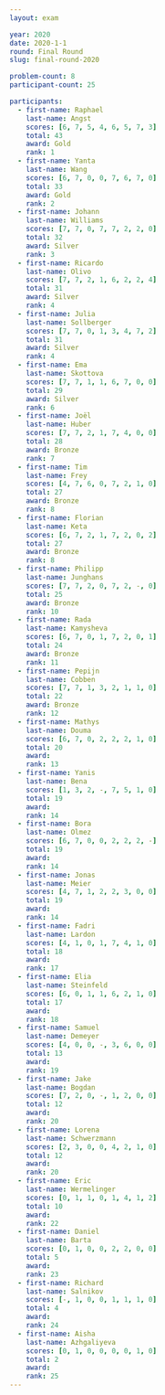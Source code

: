 ```yaml
---
layout: exam

year: 2020
date: 2020-1-1
round: Final Round
slug: final-round-2020

problem-count: 8
participant-count: 25

participants:
  - first-name: Raphael
    last-name: Angst
    scores: [6, 7, 5, 4, 6, 5, 7, 3]
    total: 43
    award: Gold
    rank: 1
  - first-name: Yanta
    last-name: Wang
    scores: [6, 7, 0, 0, 7, 6, 7, 0]
    total: 33
    award: Gold
    rank: 2
  - first-name: Johann
    last-name: Williams
    scores: [7, 7, 0, 7, 7, 2, 2, 0]
    total: 32
    award: Silver
    rank: 3
  - first-name: Ricardo
    last-name: Olivo
    scores: [7, 7, 2, 1, 6, 2, 2, 4]
    total: 31
    award: Silver
    rank: 4
  - first-name: Julia
    last-name: Sollberger
    scores: [7, 7, 0, 1, 3, 4, 7, 2]
    total: 31
    award: Silver
    rank: 4
  - first-name: Ema
    last-name: Skottova
    scores: [7, 7, 1, 1, 6, 7, 0, 0]
    total: 29
    award: Silver
    rank: 6
  - first-name: Joël
    last-name: Huber
    scores: [7, 7, 2, 1, 7, 4, 0, 0]
    total: 28
    award: Bronze
    rank: 7
  - first-name: Tim
    last-name: Frey
    scores: [4, 7, 6, 0, 7, 2, 1, 0]
    total: 27
    award: Bronze
    rank: 8
  - first-name: Florian
    last-name: Keta
    scores: [6, 7, 2, 1, 7, 2, 0, 2]
    total: 27
    award: Bronze
    rank: 8
  - first-name: Philipp
    last-name: Junghans
    scores: [7, 7, 2, 0, 7, 2, -, 0]
    total: 25
    award: Bronze
    rank: 10
  - first-name: Rada
    last-name: Kamysheva
    scores: [6, 7, 0, 1, 7, 2, 0, 1]
    total: 24
    award: Bronze
    rank: 11
  - first-name: Pepijn
    last-name: Cobben
    scores: [7, 7, 1, 3, 2, 1, 1, 0]
    total: 22
    award: Bronze
    rank: 12
  - first-name: Mathys
    last-name: Douma
    scores: [6, 7, 0, 2, 2, 2, 1, 0]
    total: 20
    award: 
    rank: 13
  - first-name: Yanis
    last-name: Bena
    scores: [1, 3, 2, -, 7, 5, 1, 0]
    total: 19
    award: 
    rank: 14
  - first-name: Bora
    last-name: Olmez
    scores: [6, 7, 0, 0, 2, 2, 2, -]
    total: 19
    award: 
    rank: 14
  - first-name: Jonas
    last-name: Meier
    scores: [4, 7, 1, 2, 2, 3, 0, 0]
    total: 19
    award: 
    rank: 14
  - first-name: Fadri
    last-name: Lardon
    scores: [4, 1, 0, 1, 7, 4, 1, 0]
    total: 18
    award: 
    rank: 17
  - first-name: Elia
    last-name: Steinfeld
    scores: [6, 0, 1, 1, 6, 2, 1, 0]
    total: 17
    award: 
    rank: 18
  - first-name: Samuel
    last-name: Demeyer
    scores: [4, 0, 0, -, 3, 6, 0, 0]
    total: 13
    award: 
    rank: 19
  - first-name: Jake
    last-name: Bogdan
    scores: [7, 2, 0, -, 1, 2, 0, 0]
    total: 12
    award: 
    rank: 20
  - first-name: Lorena
    last-name: Schwerzmann
    scores: [2, 3, 0, 0, 4, 2, 1, 0]
    total: 12
    award: 
    rank: 20
  - first-name: Eric
    last-name: Wermelinger
    scores: [0, 1, 1, 0, 1, 4, 1, 2]
    total: 10
    award: 
    rank: 22
  - first-name: Daniel
    last-name: Barta
    scores: [0, 1, 0, 0, 2, 2, 0, 0]
    total: 5
    award: 
    rank: 23
  - first-name: Richard
    last-name: Salnikov
    scores: [-, 1, 0, 0, 1, 1, 1, 0]
    total: 4
    award: 
    rank: 24
  - first-name: Aisha
    last-name: Azhgaliyeva
    scores: [0, 1, 0, 0, 0, 0, 1, 0]
    total: 2
    award: 
    rank: 25
---
```

